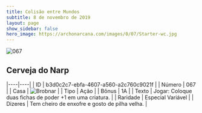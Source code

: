 ```yaml
---
title: Colisão entre Mundos
subtitle: 8 de novembro de 2019
layout: page
show_sidebar: false
hero_image: https://archonarcana.com/images/0/07/Starter-wc.jpg
---
```


![067](https://cdn.keyforgegame.com/media/card_front/pt/452_067_9MR6FM6P9238_pt.png)

## Cerveja do Narp

|----|----|
| ID | b3d0c2c7-ebfa-4607-a560-a2c760c9021f |
| Número | 067 |
| Casa | ![Brobnar](https://archonarcana.com/images/thumb/e/e0/Brobnar.png/22px-Brobnar.png "Brobnar") |
| Tipo | Ação |
| Bônus | 1A |
| Texto | Jogar: Coloque duas fichas de poder +1 em uma criatura. |
| Raridade | Especial Variável |
| Dizeres | Tem cheiro de enxofre e gosto de pilha velha. |
